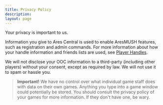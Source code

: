 ```yaml
---
title: Privacy Policy
description:
layout: page
---
```


Your privacy is important to us. 

Information you give to Ares Central is used to enable AresMUSH features, such as registration and admin commands.  For more information about how your handle information and friends lists are used, see [Player Handles](/handles).

We will not disclose your OOC information to a third-party (including other players) without your consent, except as required by law.  We will not use it to spam or hassle you.

> **Important!** We have no control over what individual game staff does with data on their own games.   Anything you type into a game window could potentially be stored.  You should consult the privacy policy of your games for more information.  If they don't have one, be wary.
